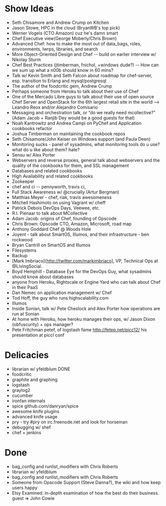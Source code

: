 Show Ideas
==========

* Seth Chisamore and Andrew Crump on Kitchen
* Jason Stowe, HPC in the cloud (BryanWB's top pick)
* Werner Vogels (CTO Amazon) cuz he's damn smart
* Chef Executive view(George Moberly/Chris Brown)
* Advanced Chef: how to make the most out of data_bags, roles,
 environments, lwrps, libraries, and search
* More Object-Oriented Design and Chef -- build on earlier interview
 w/ Nikolay Sturm
* Chef Best Practices (jtimberman, fnichol, +windows dude?) -- How can
we sum up what a n00b should know in 60 mins?
* Talk w/ Kevin Smith and Seth Falcon  about roadmap for chef-server,
  esp. transition to Erlang and mysql/postgresql
* The author of the foodcritic gem, Andrew Crump
* Perhaps someone from Heroku to talk about their use of Chef
* One of the Mercado Libre guys to talk about their use of open source
Chef Server and OpenStack for the 6th largest retail site in the world --> Leandro Reox and/or Alejandro Comisario
* Messaging and orchestration talk, or “do we really need mcollective?”
(Adam Jacob + Ranjib Dey would be a good guests for that)
* Noah Kantrowitz and Andrea Campi on PyChef and Application cookbooks refactor
* Joshua Timberman on maintaining the cookbook repos
* Seth Chisamore/John Keiser on Windows support (and Paula Deen)
* Monitoring sucks - panel of sysadmins, what monitoring tools do u use?
what do u like about them? hate?
* Sensu w/ Alex Porter
* Webservers and reverse proxies, general talk about webservers and
  the quality of the cookbooks for them, and SSL management
* Databases and related cookbooks
* High Availability and related cookbooks
* Zookeeper
* chef and ci -- pennyworth, travis ci,
* Full Stack Awareness w/  @crucially (Artur Bergman)
* Matthias Meyer - chef, riak, travis awesomeness
* Mitchell Hashimoto on using Vagrant w/ cheff
* Patrick Debois DevOps Days, Veewee, etc.
* R.I. Pienaar to talk about MCollective
* Adam Jacob: origins of Chef, founding of Opscode
* Chris Brown: Opscode CTO, Amazon, Microsoft, road map
* Anthony Goddard Chef @ Woods Hole
* Joyent - talk about SmartOS, Illumos, and their infrastructure - ben
  rockwood
* Bryan Cantrill on SmartOS and Illumos
* Filesystems
* Backup
* [Mark Imbriaco](http://twitter.com/markimbriaco], VP, Technical Ops at @LivingSocial. 
* Boyd Hemphill - Database Eye for the DevOps Guy, what sysadmins
  should know about databases
* anyone from Heroku, Rightscale or Engine Yard who can talk about
Chef in their PaaS
* Dan Nemec on application management w/ Chef
* Tod Hoff, the guy who runs highscalability.com
* Illumos
* Inside Sonian, talk w/ Pete Cheslock and Alex Porter how operations are run at Sonian
* At home with Heroku, how heroku manages their ops, w/ Jason Dixon (obfuscurity) + ops manager?
* Pete Fritchman petef, of logstash fame http://fetep.net/picc12/ his
 presentation at piccl conf

Delicacies
==========

* librarian w/ yfeldblum DONE
* foodcritic
* graphite and graphing
* logstash
* graylog2
* cucumber
* ironfan internals
* spice github.com/danryan/spice
* awesome knife plugins
* advanced knife usage
* pry - try #pry on irc.freenode.net and look for horseman
* debugging w/ shef
* chef + jenkins


Done
====

* bag_config and runlist_modifiers with Chris Roberts
* librarian w/ yfeldblum
* bag_config and runlist_modifiers with Chris Roberts
* Someone from Opscode Support (Steve Danna?), the wiki and how keep
users happy
* Etsy Examined: in-depth examination of how the best do their
business. guest =>  John Cowie 


